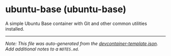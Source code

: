 
# ubuntu-base (ubuntu-base)

A simple Ubuntu Base container with Git and other common utilities installed.





---

_Note: This file was auto-generated from the [devcontainer-template.json](https://github.com/opslabhqx/devcontainer/blob/main/src/templates/ubuntu-base/devcontainer-template.json).  Add additional notes to a `NOTES.md`._
